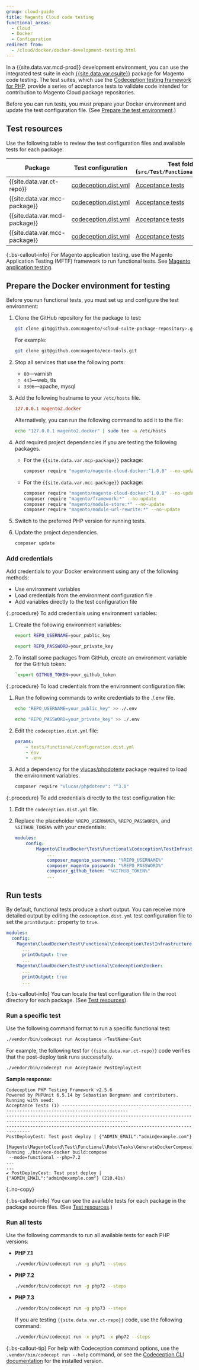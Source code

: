 ```yaml
---
group: cloud-guide
title: Magento Cloud code testing
functional_areas:
  - Cloud
  - Docker
  - Configuration
redirect from:
  - /cloud/docker/docker-development-testing.html
---
```


In a {{site.data.var.mcd-prod}} development environment, you can use the integrated test suite in each [{{site.data.var.csuite}}] package for Magento code testing. The test suites, which use the [Codeception testing framework for PHP], provide a series of acceptance tests to validate code intended for contribution to Magento Cloud package repositories.

Before you can run tests, you must prepare your Docker environment and update the test configuration file. (See [Prepare the test environment](#prepare-the-docker-environment-for-testing).)

## Test resources

Use the following table to review the test configuration files and available tests for each package.

| Package                          | Test configuration                                                 | Test folder <br>(`src/Test/Functional/Acceptance`)                                                |
|----------------------------------|--------------------------------------------------------------------|------------------------------------------------------------|
| {{site.data.var.ct-repo}}               | [codeception.dist.yml][{{site.data.var.ct-repo}} codeception.dist.yml]  | [Acceptance tests][{{site.data.var.ct-repo}} Acceptance tests]  |
| {{site.data.var.mcc-package}} | [codeception.dist.yml][{{site.data.var.mcc-package}} codeception.dist.yml] | [Acceptance tests][{{site.data.var.mcc-package}} Acceptance tests] |
| {{site.data.var.mcd-package}}    | [codeception.dist.yml][{{site.data.var.mcd-package}} codeception.dist.yml] | [Acceptance tests][{{site.data.var.mcd-package}} Acceptance tests] |
| {{site.data.var.mcc-package}}   | [codeception.dist.yml][{{site.data.var.mcp-package}} codeception.dist.yml] | [Acceptance tests][{{site.data.var.mcp-package}} Acceptance tests] |

{:.bs-callout-info}
For Magento application testing, use the Magento Application Testing (MFTF) framework to run functional tests. See [Magento application testing].

## Prepare the Docker environment for testing

Before you run functional tests, you must set up and configure the test environment:

1. Clone the GitHub repository for the package to test:

   ```bash
   git clone git@github.com:magento/<cloud-suite-package-repository>.git
   ```

   For example:

   ```bash
   git clone git@github.com:magento/ece-tools.git
   ```

1. Stop all services that use the following ports:

   -  `80`—varnish
   -  `443`—web, tls
   -  `3306`—apache, mysql

1. Add the following hostname to your `/etc/hosts` file.

   ```conf
   127.0.0.1 magento2.docker
   ```

   Alternatively, you can run the following command to add it to the file:

   ```bash
   echo "127.0.0.1 magento2.docker" | sudo tee -a /etc/hosts
   ```

1. Add required project dependencies if you are testing the following packages.

   -  For the `{{site.data.var.mcp-package}}` package:

      ```bash
      composer require "magento/magento-cloud-docker:^1.0.0" --no-update
      ```

   -  For the `{{site.data.var.mcc-package}}` package:

      ```bash
      composer require "magento/magento-cloud-docker:^1.0.0" --no-update
      composer require "magento/framework:*" --no-update
      composer require "magento/module-store:*" --no-update
      composer require "magento/module-url-rewrite:*" --no-update
      ```

1. Switch to the preferred PHP version for running tests.

1. Update the project dependencies.

   ```bash
   composer update
   ```

### Add credentials

Add credentials to your Docker environment using any of the following methods:

-  Use environment variables
-  Load credentials from the environment configuration file
-  Add variables directly to the test configuration file

{:.procedure}
To add credentials using environment variables:

1. Create the following environment variables:

   ```bash
   export REPO_USERNAME=your_public_key
   ```

   ```bash
   export REPO_PASSWORD=your_private_key
   ```

1. To install some packages from GitHub, create an environment variable for the GitHub token:

   ```bash
   `export GITHUB_TOKEN=your_github_token
   ````

{:.procedure}
To load credentials from the environment configuration file:

1. Run the following commands to write credentials to the ./.env file.

   ```bash
   echo "REPO_USERNAME=your_public_key" >> ./.env
   ```

   ```bash
   echo "REPO_PASSWORD=your_private_key" >> ./.env
   ```

1. Edit the `codeception.dist.yml` file:

   ```yaml
   params:
       - tests/functional/configuration.dist.yml
       - env
       - .env
   ```

1. Add a dependency for the [vlucas/phpdotenv] package required to load the environment variables.

   ```bash
   composer require "vlucas/phpdotenv": "^3.0"
   ```

{:.procedure}
To add credentials directly to the test configuration file:

1. Edit the `codeception.dist.yml` file.

1. Replace the placeholder `%REPO_USERNAME%`, `%REPO_PASSWORD%`, and `%GITHUB_TOKEN%` with your credentials:

   ```yaml
   modules:
       config:
           Magento\CloudDocker\Test\Functional\Codeception\TestInfrastructure:
               ...
               composer_magento_username: "%REPO_USERNAME%"
               composer_magento_password: "%REPO_PASSWORD%"
               composer_github_token: "%GITHUB_TOKEN%"
               ...
   ```

## Run tests

By default, functional tests produce a short output. You can receive more detailed output by editing the `codeception.dist.yml` test configuration file to set the `printOutput:` property to `true`.

```yaml
modules:
  config:
    Magento\CloudDocker\Test\Functional\Codeception\TestInfrastructure:
      ...
      printOutput: true
      ...
    Magento\CloudDocker\Test\Functional\Codeception\Docker:
      ...
      printOutput: true
      ...
```

{:.bs-callout-info}
You can locate the test configuration file in the root directory for each package. (See [Test resources](#test-resources)).

### Run a specific test

Use the following command format to run a specific functional test:

```bash
./vendor/bin/codecept run Acceptance <TestName>Cest
```

For example, the following test for ```{{site.data.var.ct-repo}}``` code verifies that the post-deploy task runs successfully.

```bash
./vendor/bin/codecept run Acceptance PostDeployCest
```

**Sample response:**

```terminal
Codeception PHP Testing Framework v2.5.6
Powered by PHPUnit 6.5.14 by Sebastian Bergmann and contributors.
Running with seed:
Acceptance Tests (1) -----------------------------------------------------------------------------------------------
--------------------------------------------------------------------------------------------------------------------
-------------------------------------------------------------------------------
PostDeployCest: Test post deploy | {"ADMIN_EMAIL":"admin@example.com"}
 [Magento\MagentoCloud\Test\Functional\Robo\Tasks\GenerateDockerCompose] Running ./bin/ece-docker build:compose
 --mode=functional --php=7.2
...
...
✔ PostDeployCest: Test post deploy | {"ADMIN_EMAIL":"admin@example.com"} (210.41s)
```
{:.no-copy}

{:.bs-callout-info}
You can see the available tests for each package in the package source files. (See [Test resources](#test-resources).)

### Run all tests

Use the following commands to run all available tests for each PHP versions:

-  **PHP 7.1**

   ```bash
   ./vendor/bin/codecept run -g php71 --steps
   ```

-  **PHP 7.2**

   ```bash
   ./vendor/bin/codecept run -g php72 --steps
   ```

-  **PHP 7.3**

   ```bash
   ./vendor/bin/codecept run -g php73 --steps
   ```

   If you are testing `{{site.data.var.ct-repo}}` code, use the following command:

   ```bash
   ./vendor/bin/codecept run -x php71 -x php72 --steps
   ```

{:.bs-callout-tip}
 For help with Codeception command options, use the `.vendor/bin/codecept run --help` command, or see the [Codeception CLI documentation] for the installed version.

<!--Link definitions-->

[{{site.data.var.csuite}}]: {{site.baseurl}}/cloud/release-notes/cloud-tools.html
[Magento application testing]: {{site.baseurl}}/cloud/docker/docker-test-app-mftf.html
[Codeception testing framework for PHP]: https://github.com/codeception/codeception
[{{site.data.var.ct-repo}} codeception.dist.yml]: https://github.com/magento/ece-tools/blob/{{site.data.var.ct-release}}/codeception.dist.yml
[{{site.data.var.mcc-package}} codeception.dist.yml]: https://github.com/magento/magento-cloud-components/blob/{{site.data.var.mcc-release}}/codeception.dist.yml
[{{site.data.var.mcp-package}} codeception.dist.yml]: https://github.com/magento/magento-cloud-patches/blob/{{site.data.var.mcp-release}}/codeception.dist.yml
[{{site.data.var.mcd-package}} codeception.dist.yml]: https://github.com/magento/magento-cloud-docker/blob/develop/codeception.dist.yml
[{{site.data.var.ct-repo}} Acceptance tests]: https://github.com/magento/ece-tools/tree/{{site.data.var.ct-release}}/src/Test/Functional/Acceptance
[{{site.data.var.mcc-package}} Acceptance tests]: https://github.com/magento/magento-cloud-components/tree/{{site.data.var.mcc-release}}/Test/Functional/Acceptance
[{{site.data.var.mcd-package}} Acceptance tests]: https://github.com/magento/magento-cloud-docker/tree/{{site.data.var.mcd-release}}/Test/Functional/Acceptance
[{{site.data.var.mcp-package}} Acceptance tests]: https://github.com/magento/magento-cloud-patches/tree/{{site.data.var.mcp-release}}/src/Test/Functional/Acceptance
[vlucas/phpdotenv]: https://github.com/vlucas/phpdotenv
[Codeception CLI documentation]: https://github.com/Codeception/Codeception/blob/2.5/src/Codeception/Command/Run.php